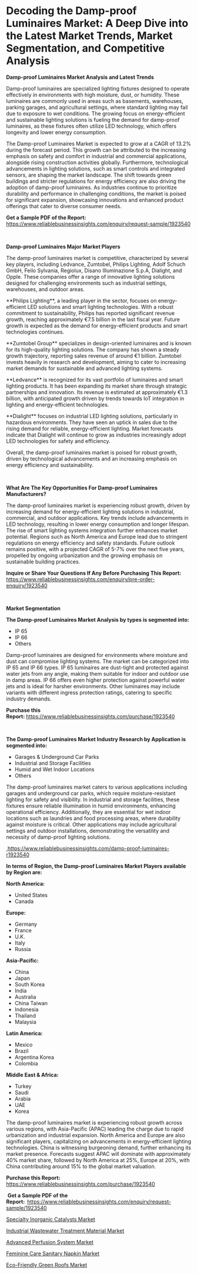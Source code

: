<p><h1>Decoding the Damp-proof Luminaires Market: A Deep Dive into the Latest Market Trends, Market Segmentation, and Competitive Analysis</h1></p><p><strong>Damp-proof Luminaires Market Analysis and Latest Trends</strong></p>
<p><p>Damp-proof luminaires are specialized lighting fixtures designed to operate effectively in environments with high moisture, dust, or humidity. These luminaires are commonly used in areas such as basements, warehouses, parking garages, and agricultural settings, where standard lighting may fail due to exposure to wet conditions. The growing focus on energy-efficient and sustainable lighting solutions is fueling the demand for damp-proof luminaires, as these fixtures often utilize LED technology, which offers longevity and lower energy consumption.</p><p>The Damp-proof Luminaires Market is expected to grow at a CAGR of 13.2% during the forecast period. This growth can be attributed to the increasing emphasis on safety and comfort in industrial and commercial applications, alongside rising construction activities globally. Furthermore, technological advancements in lighting solutions, such as smart controls and integrated sensors, are shaping the market landscape. The shift towards green buildings and stricter regulations for energy efficiency are also driving the adoption of damp-proof luminaires. As industries continue to prioritize durability and performance in challenging conditions, the market is poised for significant expansion, showcasing innovations and enhanced product offerings that cater to diverse consumer needs.</p></p>
<p><strong>Get a Sample PDF of the Report:&nbsp;</strong> <a href="https://www.reliablebusinessinsights.com/enquiry/request-sample/1923540?utm_campaign=117&utm_medium=2&utm_source=Github&utm_content=ia&utm_term=14012025&utm_id=damp-proof-luminaires">https://www.reliablebusinessinsights.com/enquiry/request-sample/1923540</a></p>
<p>&nbsp;</p>
<p><strong>Damp-proof Luminaires Major Market Players</strong></p>
<p><p>The damp-proof luminaires market is competitive, characterized by several key players, including Ledvance, Zumtobel, Philips Lighting, Adolf Schuch GmbH, Feilo Sylvania, Regiolux, Disano Illuminazione S.p.A, Dialight, and Opple. These companies offer a range of innovative lighting solutions designed for challenging environments such as industrial settings, warehouses, and outdoor areas.</p><p>**Philips Lighting**, a leading player in the sector, focuses on energy-efficient LED solutions and smart lighting technologies. With a robust commitment to sustainability, Philips has reported significant revenue growth, reaching approximately €7.5 billion in the last fiscal year. Future growth is expected as the demand for energy-efficient products and smart technologies continues.</p><p>**Zumtobel Group** specializes in design-oriented luminaires and is known for its high-quality lighting solutions. The company has shown a steady growth trajectory, reporting sales revenue of around €1 billion. Zumtobel invests heavily in research and development, aiming to cater to increasing market demands for sustainable and advanced lighting systems.</p><p>**Ledvance** is recognized for its vast portfolio of luminaires and smart lighting products. It has been expanding its market share through strategic partnerships and innovation. Its revenue is estimated at approximately €1.3 billion, with anticipated growth driven by trends towards IoT integration in lighting and energy-efficient technologies.</p><p>**Dialight** focuses on industrial LED lighting solutions, particularly in hazardous environments. They have seen an uptick in sales due to the rising demand for reliable, energy-efficient lighting. Market forecasts indicate that Dialight will continue to grow as industries increasingly adopt LED technologies for safety and efficiency.</p><p>Overall, the damp-proof luminaires market is poised for robust growth, driven by technological advancements and an increasing emphasis on energy efficiency and sustainability.</p></p>
<p>&nbsp;</p>
<p><strong>What Are The Key Opportunities For Damp-proof Luminaires Manufacturers?</strong></p>
<p><p>The damp-proof luminaires market is experiencing robust growth, driven by increasing demand for energy-efficient lighting solutions in industrial, commercial, and outdoor applications. Key trends include advancements in LED technology, resulting in lower energy consumption and longer lifespan. The rise of smart lighting systems integration further enhances market potential. Regions such as North America and Europe lead due to stringent regulations on energy efficiency and safety standards. Future outlook remains positive, with a projected CAGR of 5-7% over the next five years, propelled by ongoing urbanization and the growing emphasis on sustainable building practices.</p></p>
<p><strong>Inquire or Share Your Questions If Any Before Purchasing This Report:</strong> <a href="https://www.reliablebusinessinsights.com/enquiry/pre-order-enquiry/1923540?utm_campaign=117&utm_medium=2&utm_source=Github&utm_content=ia&utm_term=14012025&utm_id=damp-proof-luminaires">https://www.reliablebusinessinsights.com/enquiry/pre-order-enquiry/1923540</a></p>
<p>&nbsp;</p>
<p><strong>Market Segmentation</strong></p>
<p><strong>The Damp-proof Luminaires Market Analysis by types is segmented into:</strong></p>
<p><ul><li>IP 65</li><li>IP 66</li><li>Others</li></ul></p>
<p><p>Damp-proof luminaires are designed for environments where moisture and dust can compromise lighting systems. The market can be categorized into IP 65 and IP 66 types. IP 65 luminaires are dust-tight and protected against water jets from any angle, making them suitable for indoor and outdoor use in damp areas. IP 66 offers even higher protection against powerful water jets and is ideal for harsher environments. Other luminaires may include variants with different ingress protection ratings, catering to specific industry demands.</p></p>
<p><strong>Purchase this Report:&nbsp;</strong><a href="https://www.reliablebusinessinsights.com/purchase/1923540?utm_campaign=117&utm_medium=2&utm_source=Github&utm_content=ia&utm_term=14012025&utm_id=damp-proof-luminaires">https://www.reliablebusinessinsights.com/purchase/1923540</a></p>
<p>&nbsp;</p>
<p><strong>The Damp-proof Luminaires Market Industry Research by Application is segmented into:</strong></p>
<p><ul><li>Garages & Underground Car Parks</li><li>Industrial and Storage Facilities</li><li>Humid and Wet Indoor Locations</li><li>Others</li></ul></p>
<p><p>The damp-proof luminaires market caters to various applications including garages and underground car parks, which require moisture-resistant lighting for safety and visibility. In industrial and storage facilities, these fixtures ensure reliable illumination in humid environments, enhancing operational efficiency. Additionally, they are essential for wet indoor locations such as laundries and food processing areas, where durability against moisture is critical. Other applications may include agricultural settings and outdoor installations, demonstrating the versatility and necessity of damp-proof lighting solutions.</p></p>
<p><a href="https://www.reliablebusinessinsights.com/damp-proof-luminaires-r1923540?utm_campaign=117&utm_medium=2&utm_source=Github&utm_content=ia&utm_term=14012025&utm_id=damp-proof-luminaires">&nbsp;https://www.reliablebusinessinsights.com/damp-proof-luminaires-r1923540</a></p>
<p><strong>In terms of Region, the Damp-proof Luminaires Market Players available by Region are:</strong></p>
<p>
    <p> <strong> North America: </strong>
        <ul>
            <li>United States</li>
            <li>Canada</li>
        </ul>
        </p> 
    <p> <strong> Europe: </strong>
        <ul>
            <li>Germany</li>
            <li>France</li>
            <li>U.K.</li>
            <li>Italy</li>
            <li>Russia</li>
        </ul>
        </p> 
    <p> <strong> Asia-Pacific: </strong>
        <ul>
            <li>China</li>
            <li>Japan</li>
            <li>South Korea</li>
            <li>India</li>
            <li>Australia</li>
            <li>China Taiwan</li>
            <li>Indonesia</li>
            <li>Thailand</li>
            <li>Malaysia</li>
        </ul>
        </p> 
    <p> <strong> Latin America: </strong>
        <ul>
            <li>Mexico</li>
            <li>Brazil</li>
            <li>Argentina Korea</li>
            <li>Colombia</li>
        </ul>
        </p> 
    <p> <strong> Middle East & Africa: </strong>
        <ul>
            <li>Turkey</li>
            <li>Saudi</li>
            <li>Arabia</li>
            <li>UAE</li>
            <li>Korea</li>
        </ul>
    </p>
    </p>
<p><p>The damp-proof luminaires market is experiencing robust growth across various regions, with Asia-Pacific (APAC) leading the charge due to rapid urbanization and industrial expansion. North America and Europe are also significant players, capitalizing on advancements in energy-efficient lighting technologies. China is witnessing burgeoning demand, further enhancing its market presence. Forecasts suggest APAC will dominate with approximately 40% market share, followed by North America at 25%, Europe at 20%, with China contributing around 15% to the global market valuation.</p></p>
<p><strong>Purchase this Report: </strong><a href="https://www.reliablebusinessinsights.com/purchase/1923540?utm_campaign=117&utm_medium=2&utm_source=Github&utm_content=ia&utm_term=14012025&utm_id=damp-proof-luminaires">https://www.reliablebusinessinsights.com/purchase/1923540</a></p>
<p>&nbsp;<strong>Get a Sample PDF of the Report:&nbsp;&nbsp;</strong><a href="https://www.reliablebusinessinsights.com/enquiry/request-sample/1923540?utm_campaign=117&utm_medium=2&utm_source=Github&utm_content=ia&utm_term=14012025&utm_id=damp-proof-luminaires">https://www.reliablebusinessinsights.com/enquiry/request-sample/1923540</a></p>
<p><strong></strong></p>
<p><p><a href="https://github.com/osbornrdaflalo/Market-Research-Report-List-1/blob/main/specialty-inorganic-catalysts-market.md?utm_campaign=117&utm_medium=2&utm_source=Github&utm_content=ia&utm_term=14012025&utm_id=damp-proof-luminaires">Specialty Inorganic Catalysts Market</a></p><p><a href="https://github.com/lashaunm5st/Market-Research-Report-List-1/blob/main/industrial-wastewater-treatment-material-market.md?utm_campaign=117&utm_medium=2&utm_source=Github&utm_content=ia&utm_term=14012025&utm_id=damp-proof-luminaires">Industrial Wastewater Treatment Material Market</a></p><p><a href="https://github.com/kimberjam0i/Market-Research-Report-List-1/blob/main/advanced-perfusion-system-market.md?utm_campaign=117&utm_medium=2&utm_source=Github&utm_content=ia&utm_term=14012025&utm_id=damp-proof-luminaires">Advanced Perfusion System Market</a></p><p><a href="https://github.com/darenph8er/Market-Research-Report-List-1/blob/main/feminine-care-sanitary-napkin-market.md?utm_campaign=117&utm_medium=2&utm_source=Github&utm_content=ia&utm_term=14012025&utm_id=damp-proof-luminaires">Feminine Care Sanitary Napkin Market</a></p><p><a href="https://github.com/ElviraLeka1962/Market-Research-Report-List-1/blob/main/eco-friendly-green-roofs-market.md?utm_campaign=117&utm_medium=2&utm_source=Github&utm_content=ia&utm_term=14012025&utm_id=damp-proof-luminaires">Eco-Friendly Green Roofs Market</a></p></p>